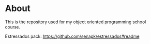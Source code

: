 # About
This is the repository used for my object oriented programming school course.

Estressados pack: https://github.com/senapk/estressados#readme